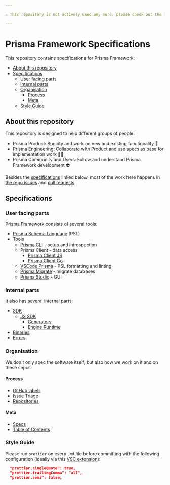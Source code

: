 ```yaml
---

⚠ This repository is not actively used any more, please check out the [Prisma Documentation](https://docs.prisma.io) for updated information on Prisma. ⚠

---
```


# Prisma Framework Specifications 

This repository contains specifications for Prisma Framework:

<!-- START doctoc generated TOC please keep comment here to allow auto update -->
<!-- DON'T EDIT THIS SECTION, INSTEAD RE-RUN doctoc TO UPDATE -->


- [About this repository](#about-this-repository)
- [Specifications](#specifications)
  - [User facing parts](#user-facing-parts)
  - [Internal parts](#internal-parts)
  - [Organisation](#organisation)
    - [Process](#process)
    - [Meta](#meta)
  - [Style Guide](#style-guide)

<!-- END doctoc generated TOC please keep comment here to allow auto update -->

## About this repository

This repository is designed to help different groups of people:

- Prisma Product: Specify and work on new and existing functionality 🛫
- Prisma Engineering: Collaborate with Product and use specs as base for implementation work 👩‍💻
- Prisma Community and Users: Follow and understand Prisma Framework development 👽

Besides the [specifications](#specifications) linked below, most of the work here happens in [the repo issues](https://github.com/prisma/specs/issues) and [pull requests](https://github.com/prisma/specs/pulls).

## Specifications

### User facing parts

Prisma Framework consists of several tools:

- [Prisma Schema Language](schema) (PSL)
- Tools
  - [Prisma CLI](cli) - setup and introspection
  - Prisma Client - data access
    - [Prisma Client JS](prisma-client-js)
    - [Prisma Client Go](prisma-client-go)
  - [VSCode Prisma](vscode-extension) - PSL formatting and linting
  - [Prisma Migrate](migrate) - migrate databases
  - [Prisma Studio](studio) - GUI

### Internal parts

It also has several internal parts:

- [SDK](sdk)
  - [JS SDK](sdk-js)
    - [Generators](sdk-js/generators)
    - [Engine Runtime](sdk-js/engine-runtime)
- [Binaries](binaries)
- [Errors](errors)

### Organisation

We don't only spec the software itself, but also how we work on it and on these sepcs:

#### Process

- [GitHub labels](process/labels.md)
- [Issue Triage](process/issue-triage.md)
- [Repositories](process/repositories.md)

#### Meta

- [Specs](meta/specs.md)
- [Table of Contents](meta/table-of-contents.md)

### Style Guide

Please run `prettier` on every `.md` file before committing with the following configuration (ideally via this [VSC extension](https://marketplace.visualstudio.com/items?itemName=esbenp.prettier-vscode)):

```json
  "prettier.singleQuote": true,
  "prettier.trailingComma": "all",
  "prettier.semi": false,
```
